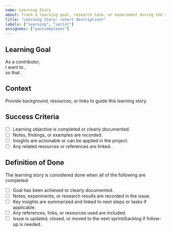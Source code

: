 ```yaml
---
name: Learning Story
about: Track a learning goal, research task, or experiment during the sprint.
title: "Learning Story: <short description>"
labels: ["learning", "sprint"]
assignees: ["yanisdeplazes"]
---
```


## Learning Goal

As a contributor,  
I want to <what I want to learn>,  
so that <why this learning is important>.

## Context

Provide background, resources, or links to guide this learning story.

## Success Criteria

- [ ] Learning objective is completed or clearly documented.
- [ ] Notes, findings, or examples are recorded.
- [ ] Insights are actionable or can be applied in the project.
- [ ] Any related resources or references are linked.

## Definition of Done

The learning story is considered done when all of the following are completed:

- [ ] Goal has been achieved or clearly documented.
- [ ] Notes, experiments, or research results are recorded in the issue.
- [ ] Key insights are summarized and linked to next steps or tasks if applicable.
- [ ] Any references, links, or resources used are included.
- [ ] Issue is updated, closed, or moved to the next sprint/backlog if follow-up is needed.
